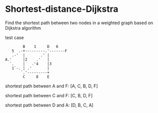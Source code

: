 # Shortest-distance-Dijkstra

Find the shortest path between two nodes in a weighted graph based on Dijkstra algorithm

test case


            B    1     D   6
       5  .-+---------.'-------F
       .-'  |       .' |
    A.'     |2    .'   |
      `.    |   .'4    |3
       1`-. | .'       |
           `.'---------+
            C     8    E
shortest path between A and F: [A, C, B, D, F]

shortest path between C and F: [C, B, D, F]

shortest path between D and A: [D, B, C, A]
